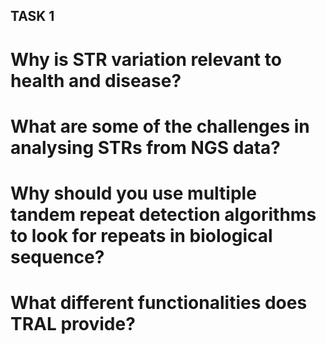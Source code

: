 ## TASK 1
# Why is STR variation relevant to health and disease?
# What are some of the challenges in analysing STRs from NGS data? 
# Why should you use multiple tandem repeat detection algorithms to look for repeats in biological sequence?
# What different functionalities does TRAL provide?

